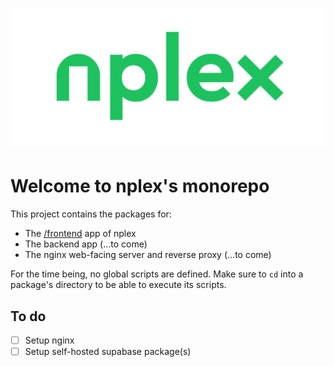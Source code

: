 # ![nplex logo](frontend/static/nplex-logo.svg)

# Welcome to nplex's monorepo

This project contains the packages for:

- The [/frontend](/frontend) app of nplex
- The backend app (...to come)
- The nginx web-facing server and reverse proxy (...to come)

For the time being, no global scripts are defined. Make sure to `cd` into a package's directory to be able to execute its scripts.

## To do

- [ ] Setup nginx
- [ ] Setup self-hosted supabase package(s)
